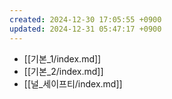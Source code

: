 ```yaml
---
created: 2024-12-30 17:05:55 +0900
updated: 2024-12-31 05:47:17 +0900
---
```


- [[기본_1/index.md]]
- [[기본_2/index.md]]
- [[널_세이프티/index.md]]
